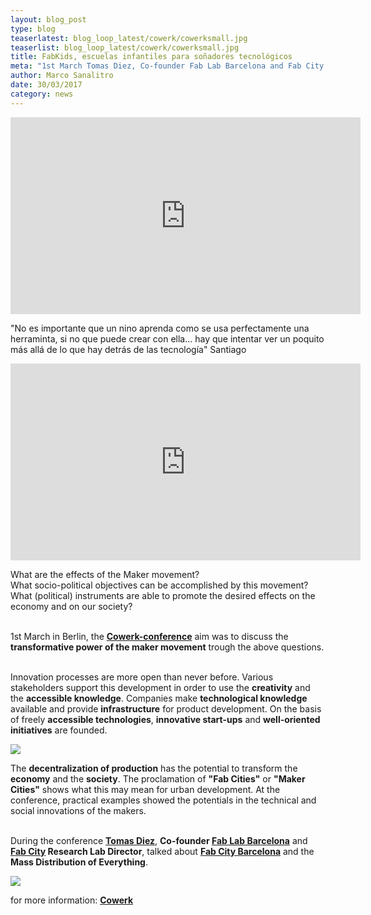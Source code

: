 ```yaml
---
layout: blog_post
type: blog
teaserlatest: blog_loop_latest/cowerk/cowerksmall.jpg
teaserlist: blog_loop_latest/cowerk/cowerksmall.jpg
title: FabKids, escuelas infantiles para soñadores tecnológicos 
meta: "1st March Tomas Diez, Co-founder Fab Lab Barcelona and Fab City Research Lab Director, participated at the conference: The Transformative Power of the Makers. How can be Revolutionized the production of goods? He talked about Fab City and the Mass Distribution."
author: Marco Sanalitro
date: 30/03/2017 
category: news
---
```


<iframe width="560" height="315" src="https://www.youtube.com/embed/wHsNa2owS6A" frameborder="0" allowfullscreen></iframe>
<br>

"No es importante que un nino aprenda como se usa perfectamente una herraminta, si no que puede crear con ella...
hay que intentar ver un poquito más allá de lo que hay detrás de las tecnología" Santiago 

<iframe width="560" height="315" src="https://www.youtube.com/embed/wHsNa2owS6A" frameborder="0" allowfullscreen></iframe>
<br>

What are the effects of the Maker movement?<br>
What socio-political objectives can be accomplished by this movement?<br>
What (political) instruments are able to promote the desired effects on the economy and on our society?<br><br>

1st March in Berlin, the <strong><a href="http://www.cowerk.org/veranstaltungen/die-transformative-kraft-der-maker.html">Cowerk-conference</a></strong> aim was to discuss the <strong>transformative power of the maker movement</strong> trough the above questions.<br><br>

Innovation processes are more open than never before. Various stakeholders support this development in order to use the <strong>creativity</strong> and the <strong>accessible knowledge</strong>. Companies make <strong>technological knowledge</strong> available and provide <strong>infrastructure</strong> for product development. On the basis of freely <strong>accessible technologies</strong>, <strong>innovative start-ups</strong> and <strong>well-oriented initiatives</strong> are founded.<br>

<img src= "http://www.fablabbcn.org/img/blog/blog_loop_latest/cowerk/cowerk2.jpg" align="middle"> 
<br>

The <strong>decentralization of production</strong> has the potential to transform the <strong>economy</strong> and the <strong>society</strong>. The proclamation of <strong>"Fab Cities"</strong> or <strong>"Maker Cities"</strong> shows what this may mean for urban development. At the conference, practical examples showed the potentials in the technical and social innovations of the makers.<br><br>

During the conference <strong><a href="https://iaac.net/people/tomas-diez/">Tomas Diez</a></strong>, <strong>Co-founder <a href="https://fablabbcn.org/index.html">Fab Lab Barcelona</a></strong> and <strong><a href="http://fab.city/">Fab City</a> Research Lab Director</strong>, talked about <strong><a href="http://fab.city/">Fab City Barcelona</a></strong> and the <strong>Mass Distribution of Everything</strong>.<br>

<img src= "http://www.fablabbcn.org/img/blog/blog_loop_latest/cowerk/cowerk1.jpg" align="middle"> 
<br>

for more information: <strong><a href="http://www.cowerk.org/veranstaltungen/die-transformative-kraft-der-maker.html">Cowerk</a></strong>





